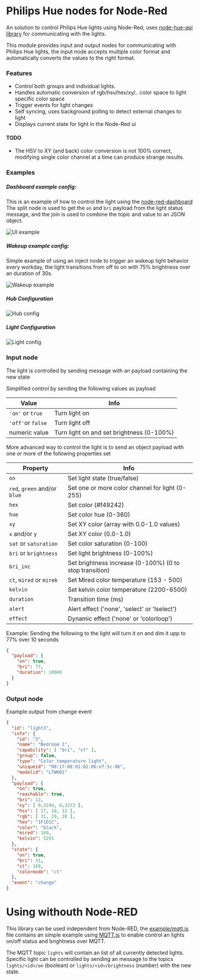 # Philips Hue nodes for Node-Red
An solution to control Philips Hue lights using Node-Red, uses [node-hue-api library](https://github.com/peter-murray/node-hue-api) for communicating with the lights.

This module provides input and output nodes for communicating with Philips Hue lights, the input node accepts multiple color format and automatically converts the values to the right format. 


### Features
* Control both groups and individual lights.
* Handles automatic conversion of rgb/hsv/hex/xy/.. color space to light specific color space
* Trigger events for light changes
* Self syncing, uses background polling to detect external changes to light
* Displays current state for light in the Node-Red ui

#### TODO
* The HSV to XY (and back) color conversion is not 100% correct, modifying single color channel at a time can produce strange results.


### Examples
##### Dashboard example config:
This is an example of how to control the light using the [node-red-dashboard](https://github.com/node-red/node-red-dashboard)
The split node is used to get the `on` and `bri` payload from the light status message, and the join is used to combine the topic and value to an JSON object.

![UI example](./doc/example_ui.png)

##### Wakeup example config:
Simple example of using an inject node to trigger an wakeup light behavior every workday, the light transitions from off to on with 75% brightness over an duration of 30s.

![Wakeup example](./doc/wakeup.png)

##### Hub Configuration
![Hub config](./doc/config_server.png)

##### Light Configuration
![Light config](./doc/config_light.png)


### Input node
The light is controlled by sending message with an payload containing the new state

Simplified control by sending the following values as payload

| Value | Info |
|---|---|
| `'on'` or `true` | Turn light on |
| `'off'`or `false` | Turn light off |
| numeric value | Turn light on and set brightness (0-100%) |

More advanced way to control the light is to send an object payload with one or more of the following properties set

| Property | Info |
|---|---|
| `on` | Set light state (true/false)|
| `red`, `green` and/or `blue` | Set one or more color channel for light (0-255)|
| `hex` | Set color (#f49242) |
| `hue` | Set color hue (0-360) |
| `xy` | Set XY color (array with 0.0-1.0 values) |
| `x` and/or `y`| Set XY color (0.0-1.0) |
| `sat` or `saturation` | Set color saturation (0-100) | 
| `bri` or `brightness` | Set light brightness (0-100%) |
| `bri_inc` | Set brightness increase (0-100%) (0 to stop transition) |
| `ct`, `mired` or `mirek` | Set Mired color temperature (153 - 500) |
| `kelvin` | Set kelvin color temperature (2200-6500) |
| `duration` | Transition time (ms) |
| `alert` | Alert effect ('none', 'select' or 'lselect') |
| `effect` | Dynamic effect ('none' or 'colorloop') |

Example: Sending the following to the light will turn it on and dim it upp to 77% over 10 seconds

```json
{
  "payload": {
    "on": true, 
    "bri": 77,
    "duration": 10000
  }
}
```


### Output node

Example output from change event 
```json
{
  "id": "light3",
  "info": {
    "id": "3",
    "name": "Bedroom 1",
    "capability": [ "bri", "ct" ],
    "group": false,
    "type": "Color temperature light",
    "uniqueid": "00:17:88:01:02:06:ef:5c-0b",
    "modelid": "LTW001"
  },
  "payload": {
    "on": true,
    "reachable": true,
    "bri": 12,
    "xy": [ 0.3244, 0.3373 ],
    "hsv": [ 27, 10, 12 ],
    "rgb": [ 31, 29, 28 ],
    "hex": "1F1D1C",
    "color": "black",
    "mired": 189,
    "kelvin": 5291
  },
  "state": {
    "on": true,
    "bri": 31,
    "ct": 189,
    "colormode": "ct"
  },
  "event": "change"
}
```


# Using withouth Node-RED
This library can be used independent from Node-RED, the [example/mqtt.js](./example/mqtt.js) file contains an simple example using [MQTT.js](https://github.com/mqttjs/MQTT.js) to enable control an lights on/off status and brightness over MQTT.

The MQTT topic `lights` will contain an list of all currently detected lights.
Specific light can be controlled by sending an message to the topics `lights/<id>/on` (boolean) or `lights/<id>/brightness` (number) with the new state.
